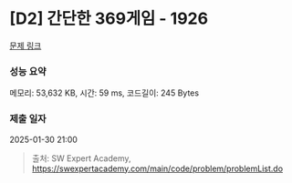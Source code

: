 # [D2] 간단한 369게임 - 1926 

[문제 링크](https://swexpertacademy.com/main/code/problem/problemDetail.do?contestProbId=AV5PTeo6AHUDFAUq) 

### 성능 요약

메모리: 53,632 KB, 시간: 59 ms, 코드길이: 245 Bytes

### 제출 일자

2025-01-30 21:00



> 출처: SW Expert Academy, https://swexpertacademy.com/main/code/problem/problemList.do